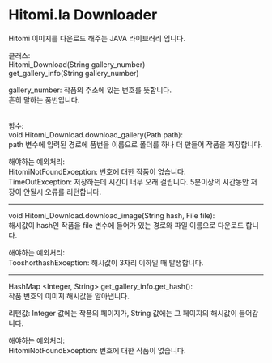 # Hitomi.la Downloader

Hitomi 이미지를 다운로드 해주는 JAVA 라이브러리 입니다.

클래스:<br>
Hitomi_Download(String gallery_number)<br>
get_gallery_info(String gallery_number)<br>

gallery_number: 작품의 주소에 있는 번호를 뜻합니다.<br>
흔히 말하는 품번입니다.

<br>
함수:<br>
void Hitomi_Download.download_gallery(Path path):<br>
path 변수에 입력된 경로에 품번을 이름으로 폴더를 하나 더 만들어 작품을 저장합니다.<br>

해야하는 예외처리:<br>
HitomiNotFoundException: 번호에 대한 작품이 없습니다.<br>
TimeOutException: 저장하는데 시간이 너무 오래 걸립니다. 5분이상의 시간동안 저장이 안될시 오류를 리턴합니다.


<hr>
void Hitomi_Download.download_image(String hash, File file):<br>
해시값이 hash인 작품을 file 변수에 들어가 있는 경로와 파일 이름으로 다운로드 합니다.

해야하는 예외처리:<br> 
TooshorthashException: 해시값이 3자리 이하일 때 발생합니다.


<hr>
HashMap &lt;Integer, String&gt; get_gallery_info.get_hash():<br>
작품 번호의 이미지 해시값을 알아냅니다.

리턴값: Integer 값에는 작품의 페이지가, String 값에는 그 페이지의 해시값이 들어갑니다.

해야하는 예외처리:<br>
HitomiNotFoundException: 번호에 대한 작품이 없습니다.


